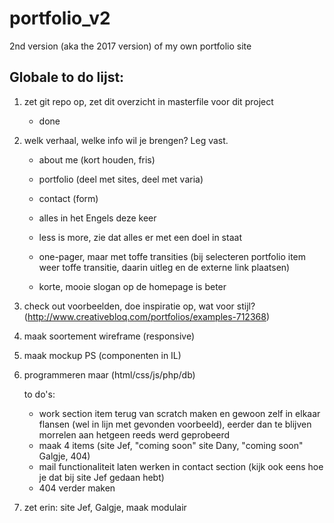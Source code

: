 # portfolio_v2
2nd version (aka the 2017 version) of my own portfolio site



## Globale to do lijst:

1. zet git repo op, zet dit overzicht in masterfile voor dit project

    * done
    
2. welk verhaal, welke info wil je brengen? Leg vast.

    * about me (kort houden, fris)
    * portfolio (deel met sites, deel met varia)
    * contact (form)  
    
    * alles in het Engels deze keer
    * less is more, zie dat alles er met een doel in staat
    * one-pager, maar met toffe transities (bij selecteren portfolio item weer toffe transitie, daarin uitleg en de externe link plaatsen)  
    
    * korte, mooie slogan op de homepage is beter  
    
3. check out voorbeelden, doe inspiratie op, wat voor stijl?  (http://www.creativebloq.com/portfolios/examples-712368)

4. maak soortement wireframe (responsive)

5. maak mockup PS (componenten in IL)

6. programmeren maar (html/css/js/php/db)

    to do's:
    * work section item terug van scratch maken en gewoon zelf in elkaar flansen (wel in lijn met gevonden voorbeeld), eerder dan te blijven morrelen aan hetgeen reeds werd geprobeerd
    * maak 4 items (site Jef, "coming soon" site Dany, "coming soon" Galgje, 404)
    * mail functionaliteit laten werken in contact section (kijk ook eens hoe je dat bij site Jef gedaan hebt)
    * 404 verder maken

7. zet erin: site Jef, Galgje, maak modulair



